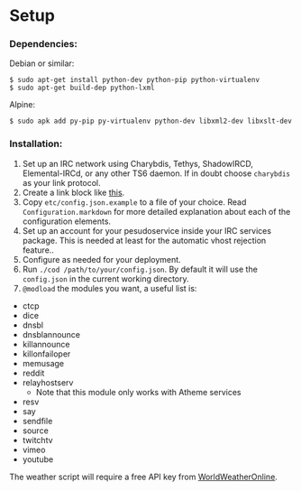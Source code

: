 # Setup

### Dependencies:

Debian or similar:

```
$ sudo apt-get install python-dev python-pip python-virtualenv
$ sudo apt-get build-dep python-lxml
```

Alpine:

```
$ sudo apk add py-pip py-virtualenv python-dev libxml2-dev libxslt-dev
```

### Installation:

1. Set up an IRC network using Charybdis, Tethys, ShadowIRCD, Elemental-IRCd, 
   or any other TS6 daemon. If in doubt choose `charybdis` as your link 
   protocol.
2. Create a link block like [this](https://gist.github.com/lyska/9c8a8e1a1102cbee61c7).
3. Copy `etc/config.json.example` to a file of your choice. Read `Configuration.markdown`
   for more detailed explanation about each of the configuration elements.
4. Set up an account for your pesudoservice inside your IRC services package.
   This is needed at least for the automatic vhost rejection feature..
5. Configure as needed for your deployment.
6. Run `./cod /path/to/your/config.json`. By default it will use the `config.json`
   in the current working directory.
7. `@modload` the modules you want, a useful list is:

 * ctcp
 * dice
 * dnsbl
 * dnsblannounce
 * killannounce
 * killonfailoper
 * memusage
 * reddit
 * relayhostserv
   * Note that this module only works with Atheme services
 * resv
 * say
 * sendfile
 * source
 * twitchtv
 * vimeo
 * youtube

The weather script will require a free API key from [WorldWeatherOnline](http://worldweatheronline.com).

